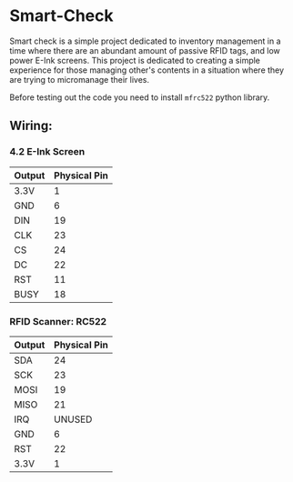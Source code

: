 # Smart-Check

Smart check is a simple project dedicated to inventory management in a time where there are an abundant amount of passive RFID tags, and low power E-Ink screens. This project is dedicated to creating a simple experience for those managing other's contents in a situation where they are trying to micromanage their lives. 

Before testing out the code you need to install `mfrc522` python library.

## Wiring:

### 4.2 E-Ink Screen

| Output | Physical Pin |
|----|----|
|3.3V|1|
|GND|6|
|DIN|19|
|CLK|23|
|CS|24|
|DC|22|
|RST|11|
|BUSY|18|

### RFID Scanner: RC522

| Output | Physical Pin |
| ---- | ---- | 
| SDA | 24 |
| SCK | 23 | 
| MOSI | 19 |
| MISO | 21 |
| IRQ | UNUSED |
|GND | 6 |
| RST | 22 |
| 3.3V | 1 |
